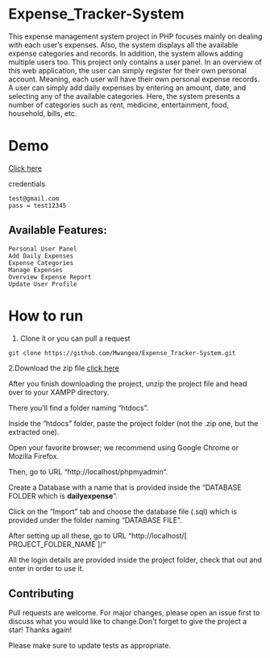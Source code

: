 # Expense_Tracker-System
This expense management system project in PHP focuses mainly on dealing with each user’s expenses. Also, the system displays all the available expense categories and records. In addition, the system allows adding multiple users too. This project only contains a user panel. In an overview of this web application, the user can simply register for their own personal account. Meaning, each user will have their own personal expense records. A user can simply add daily expenses by entering an amount, date, and selecting any of the available categories. Here, the system presents a number of categories such as rent, medicine, entertainment, food, household, bills, etc.
# Demo
[Click here](dailyexpense.netlify.app)

credentials
```
test@gmail.com
pass = test12345
```
## Available Features:
```
Personal User Panel
Add Daily Expenses
Expense Categories
Manage Expenses
Overview Expense Report
Update User Profile
```
# How to run
1. Clone it or you can pull a request
```
git clone https://github.com/Mwangea/Expense_Tracker-System.git
```
 2.Download the zip file [click here](https://github.com/Mwangea/Expense_Tracker-System/archive/refs/heads/main.zip)
 
After you finish downloading the project, unzip the project file and head over to your XAMPP directory.

There you’ll find a folder naming “htdocs”.

Inside the “htdocs” folder, paste the project folder (not the .zip one, but the extracted one).

Open your favorite browser; we recommend using Google Chrome or Mozilla Firefox.

Then, go to URL “http://localhost/phpmyadmin“.

Create a Database with a name that is provided inside the “DATABASE FOLDER which is **dailyexpense**”.

Click on the “Import” tab and choose the database file (.sql) which is provided under the folder naming “DATABASE FILE”.

After setting up all these, go to URL “http://localhost/[ PROJECT_FOLDER_NAME ]/“

All the login details are provided inside the project folder, check that out and enter in order to use it.

## Contributing

Pull requests are welcome. For major changes, please open an issue first
to discuss what you would like to change.Don't forget to give the project a star! Thanks again!

Please make sure to update tests as appropriate.

